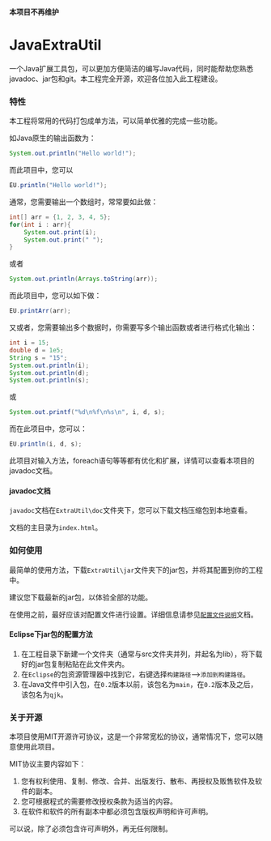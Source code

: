 **本项目不再维护**

# JavaExtraUtil
一个Java扩展工具包，可以更加方便简洁的编写Java代码，同时能帮助您熟悉javadoc、jar包和git。本工程完全开源，欢迎各位加入此工程建设。

### 特性

本工程将常用的代码打包成单方法，可以简单优雅的完成一些功能。

如Java原生的输出函数为：

```java
System.out.println("Hello world!");
```

而此项目中，您可以

```java
EU.println("Hello world!");
```

通常，您需要输出一个数组时，常常要如此做：

```java
int[] arr = {1, 2, 3, 4, 5};
for(int i : arr){
    System.out.print(i);
    System.out.print(" ");
}
```

或者

```java
System.out.println(Arrays.toString(arr));
```

而此项目中，您可以如下做：

```java
EU.printArr(arr);
```

又或者，您需要输出多个数据时，你需要写多个输出函数或者进行格式化输出：

```java
int i = 15;
double d = 1e5;
String s = "15";
System.out.println(i);
System.out.println(d);
System.out.println(s);
```

或

```java
System.out.printf("%d\n%f\n%s\n", i, d, s);
```

而在此项目中，您可以：

```java
EU.println(i, d, s);
```

此项目对输入方法，foreach语句等等都有优化和扩展，详情可以查看本项目的javadoc文档。

#### javadoc文档

`javadoc`文档在`ExtraUtil\doc`文件夹下，您可以下载文档压缩包到本地查看。

文档的主目录为`index.html`。

### 如何使用

最简单的使用方法，下载`ExtraUtil\jar`文件夹下的jar包，并将其配置到你的工程中。

建议您下载最新的jar包，以体验全部的功能。

在使用之前，最好应该对配置文件进行设置。详细信息请参见[`配置文件说明`](https://github.com/qjksxy/JavaExtraUtil/blob/main/%E9%85%8D%E7%BD%AE%E6%96%87%E4%BB%B6%E8%AF%B4%E6%98%8E.md)文档。

#### Eclipse下jar包的配置方法

1. 在工程目录下新建一个文件夹（通常与src文件夹并列，并起名为lib），将下载好的jar包复制粘贴在此文件夹内。
2. 在`Eclipse`的包资源管理器中找到它，右键选择`构建路径`-->`添加到构建路径`。
3. 在Java文件中引入包，在`0.2`版本以前，该包名为`main`，在`0.2`版本及之后，该包名为`qjk`。

### 关于开源

本项目使用MIT开源许可协议，这是一个非常宽松的协议，通常情况下，您可以随意使用此项目。

MIT协议主要内容如下：

1. 您有权利使用、复制、修改、合并、出版发行、散布、再授权及贩售软件及软件的副本。
2. 您可根据程式的需要修改授权条款为适当的内容。
3. 在软件和软件的所有副本中都必须包含版权声明和许可声明。

可以说，除了必须包含许可声明外，再无任何限制。


